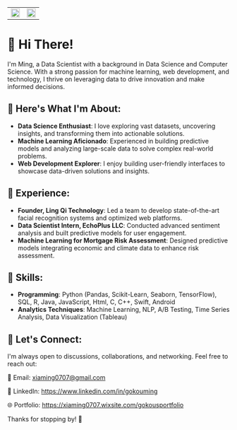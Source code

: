 <table>
  <tr>
    <td><img src="https://github-readme-stats.vercel.app/api?username=SuperGokou&show_icons=true&card_width=500" width="100%"></td>
    <td><img src="https://github-readme-stats.vercel.app/api/top-langs/?username=SuperGokou&layout=compact&card_width=500" width="100%", height="200%"></td>
  </tr>
</table>

# 👋 Hi There!
I'm Ming, a Data Scientist with a background in Data Science and Computer Science. With a strong passion for machine learning, web development, and technology, I thrive on leveraging data to drive innovation and make informed decisions.

## 🚀 Here's What I'm About:

- **Data Science Enthusiast**: I love exploring vast datasets, uncovering insights, and transforming them into actionable solutions.
- **Machine Learning Aficionado**: Experienced in building predictive models and analyzing large-scale data to solve complex real-world problems.
- **Web Development Explorer**: I enjoy building user-friendly interfaces to showcase data-driven solutions and insights.

## 💼 Experience:
- **Founder, Ling Qi Technology**: Led a team to develop state-of-the-art facial recognition systems and optimized web platforms.
- **Data Scientist Intern, EchoPlus LLC**: Conducted advanced sentiment analysis and built predictive models for user engagement.
- **Machine Learning for Mortgage Risk Assessment**: Designed predictive models integrating economic and climate data to enhance risk assessment.

## 🔧 Skills:
- **Programming**: Python (Pandas, Scikit-Learn, Seaborn, TensorFlow), SQL, R, Java, JavaScript, Html, C, C++, Swift, Android
- **Analytics Techniques**: Machine Learning, NLP, A/B Testing, Time Series Analysis, Data Visualization (Tableau)

## 💬 Let's Connect:

I'm always open to discussions, collaborations, and networking. Feel free to reach out:

📧 Email: xiaming0707@gmail.com 

💼 LinkedIn: https://www.linkedin.com/in/gokouming

🌐 Portfolio: https://xiaming0707.wixsite.com/gokousportfolio

Thanks for stopping by! 🚀
